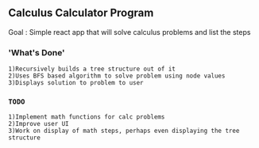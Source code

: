 ## Calculus Calculator Program

Goal : Simple react app that will solve calculus problems and list the steps

### 'What's Done'
    1)Recursively builds a tree structure out of it 
    2)Uses BFS based algorithm to solve problem using node values
    3)Displays solution to problem to user

### `TODO`
    1)Implement math functions for calc problems
    2)Improve user UI
    3)Work on display of math steps, perhaps even displaying the tree structure